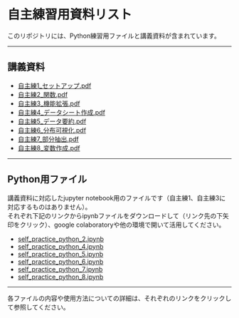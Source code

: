 # 自主練習用資料リスト

このリポジトリには、Python練習用ファイルと講義資料が含まれています。

---

## 講義資料

- [自主練1_セットアップ.pdf](講義資料/自主練1_セットアップ.pdf)
- [自主練2_関数.pdf](講義資料/自主練2_関数.pdf)
- [自主練3_機能拡張.pdf](講義資料/自主練3_機能拡張.pdf)
- [自主練4_データシート作成.pdf](講義資料/自主練4_データシート作成.pdf)
- [自主練5_データ要約.pdf](講義資料/自主練5_データ要約.pdf)
- [自主練6_分布可視化.pdf](講義資料/自主練6_分布可視化.pdf)
- [自主練7_部分抽出.pdf](講義資料/自主練7_部分抽出.pdf)
- [自主練8_変数作成.pdf](講義資料/自主練8_変数作成.pdf)

---

## Python用ファイル
講義資料に対応したjupyter notebook用のファイルです（自主練1、自主練3に対応するものはありません）。  
それぞれ下記のリンクからipynbファイルをダウンロードして（リンク先の下矢印をクリック）、google colaboratoryや他の環境で開いて活用してください。

- [self_practice_python_2.ipynb](python用ファイル/self_practice_python_2.ipynb)
- [self_practice_python_4.ipynb](python用ファイル/self_practice_python_4.ipynb)
- [self_practice_python_5.ipynb](python用ファイル/self_practice_python_5.ipynb)
- [self_practice_python_6.ipynb](python用ファイル/self_practice_python_6.ipynb)
- [self_practice_python_7.ipynb](python用ファイル/self_practice_python_7.ipynb)
- [self_practice_python_8.ipynb](python用ファイル/self_practice_python_8.ipynb)

---



各ファイルの内容や使用方法についての詳細は、それぞれのリンクをクリックして参照してください。